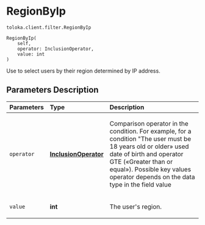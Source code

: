 # RegionByIp
`toloka.client.filter.RegionByIp`

```
RegionByIp(
    self,
    operator: InclusionOperator,
    value: int
)
```

Use to select users by their region determined by IP address.

## Parameters Description

| Parameters | Type | Description |
| :----------| :----| :-----------|
`operator`|**[InclusionOperator](toloka.client.primitives.operators.InclusionOperator.md)**|<p>Comparison operator in the condition. For example, for a condition &quot;The user must be 18 years old or older» used date of birth and operator GTE («Greater than or equal»). Possible key values operator depends on the data type in the field value</p>
`value`|**int**|<p>The user&#x27;s region.</p>
